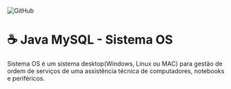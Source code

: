 ![GitHub](https://img.shields.io/github/license/professorjosedeassis/infoX)

# ☕ Java MySQL - Sistema OS
Sistema OS é um sistema desktop(Windows, Linux ou MAC) para gestão de ordem de serviços de uma assistência técnica de computadores, notebooks e periféricos.
